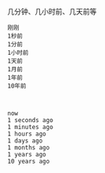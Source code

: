 几分钟、几小时前、几天前等

```
刚刚
1秒前
1分前
1小时前
1天前
1月前
1年前
10年前



now
1 seconds ago
1 minutes ago
1 hours ago
1 days ago
1 months ago
1 years ago
10 years ago
```

 

